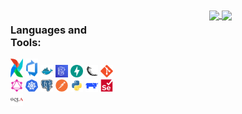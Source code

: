 <!--
**Donzellini/Donzellini** is a ✨ _special_ ✨ repository because its `README.md` (this file) appears on your GitHub profile.

Here are some ideas to get you started:

- 🔭 I’m currently working on ...
- 🌱 I’m currently learning ...
- 👯 I’m looking to collaborate on ...
- 🤔 I’m looking for help with ...
- 💬 Ask me about ...
- 📫 How to reach me: ...
- 😄 Pronouns: ...
- ⚡ Fun fact: ...
-->

<div style="display: flex; align-items: flex-start;">
  <div style="flex: 1;">
    <h3 align="left">Languages and Tools:</h3>
    <p align="left">
      <a><img src="https://github.com/devicons/devicon/blob/master/icons/apacheairflow/apacheairflow-original.svg" alt="apache-airflow" width="20" height="30"/></a> 
      <a><img src="https://github.com/devicons/devicon/blob/master/icons/azuredevops/azuredevops-original.svg" alt="azure-devops" width="20" height="30"/></a> 
      <a><img src="https://github.com/devicons/devicon/blob/master/icons/docker/docker-original.svg" alt="docker" width="20" height="20"/></a> 
      <a><img src="https://github.com/devicons/devicon/blob/master/icons/dynamodb/dynamodb-original.svg" alt="dynamo-db" width="20" height="20"/></a> 
      <a><img src="https://github.com/devicons/devicon/blob/master/icons/fastapi/fastapi-original.svg" alt="fast-api" width="20" height="20"/></a> 
      <a><img src="https://github.com/devicons/devicon/blob/master/icons/flask/flask-original.svg" alt="flask" width="20" height="20"/></a> 
      <a><img src="https://github.com/devicons/devicon/blob/master/icons/git/git-original.svg" alt="git" width="20" height="20"/></a> 
      <a><img src="https://github.com/devicons/devicon/blob/master/icons/graphql/graphql-plain.svg" alt="graphql" width="20" height="20"/></a> 
      <a><img src="https://github.com/devicons/devicon/blob/master/icons/kubernetes/kubernetes-original.svg" alt="kubernetes" width="20" height="20"/></a> 
      <a><img src="https://github.com/devicons/devicon/blob/master/icons/postgresql/postgresql-original.svg" alt="postgres" width="20" height="20"/></a>
      <a><img src="https://github.com/devicons/devicon/blob/master/icons/postman/postman-original.svg" alt="postman" width="20" height="20"/></a>
      <a><img src="https://github.com/devicons/devicon/blob/master/icons/python/python-original.svg" alt="python" width="20" height="20"/></a> 
      <a><img src="https://github.com/devicons/devicon/blob/master/icons/rancher/rancher-original.svg" alt="rancher" width="20" height="20"/></a>
      <a><img src="https://github.com/devicons/devicon/blob/master/icons/selenium/selenium-original.svg" alt="selenium" width="20" height="20"/></a>
      <a><img src="https://github.com/devicons/devicon/blob/master/icons/sqlalchemy/sqlalchemy-original.svg" alt="sqlalchemy" width="20" height="20"/></a>
    </p>
  </div>

  <div style="flex: 2; display: flex; justify-content: center; align-items: center;">
    <div>
      <a href="https://github.com/anuraghazra/github-readme-stats">
        <img height=200 align="center" src="https://github-readme-stats.vercel.app/api?username=Donzellini&theme=blue_navy&hide_title=true&hide_rank=true&card_width=340&text_bold=false" />
      </a>
      <a href="https://github.com/anuraghazra/convoychat">
        <img height=200 align="center" src="https://github-readme-stats.vercel.app/api/top-langs?username=Donzellini&layout=compact&theme=blue_navy&langs_count=8&hide_title=true&card_width=340" />
      </a>
    </div>
  </div>
</div>




